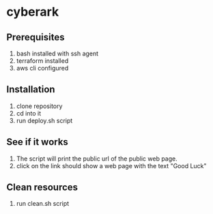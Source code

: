 # cyberark
## Prerequisites
1. bash installed with ssh agent
2. terraform installed
3. aws cli configured
## Installation
1. clone repository
3. cd into it
4. run deploy.sh script
## See if it works
1. The script will print the public url of the public web page.
2. click on the link should show a web page with the text "Good Luck"

## Clean resources
1. run clean.sh script